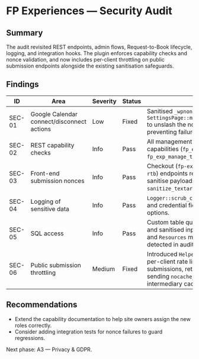 # FP Experiences — Security Audit

## Summary
The audit revisited REST endpoints, admin flows, Request-to-Book lifecycle, logging, and integration hooks. The plugin enforces capability checks and nonce validation, and now includes per-client throttling on public submission endpoints alongside the existing sanitisation safeguards.

## Findings
| ID | Area | Severity | Status | Notes |
| -- | ---- | -------- | ------ | ----- |
| SEC-01 | Google Calendar connect/disconnect actions | Low | Fixed | Sanitised `_wpnonce` handling in `SettingsPage::maybe_handle_calendar_actions()` to unslash the nonce before verification, preventing failures with slashed query vars. |
| SEC-02 | REST capability checks | Info | Pass | All management routes use dedicated capabilities (`fp_exp_manage_calendar`, `fp_exp_manage_tools`, `fp_exp_manage_requests`). |
| SEC-03 | Front-end submission nonces | Info | Pass | Checkout (`fp-exp-checkout`) and RTB (`fp-exp-rtb`) endpoints require signed nonces and sanitise payloads (`sanitize_text_field`, `sanitize_textarea_field`, `sanitize_email`). |
| SEC-04 | Logging of sensitive data | Info | Pass | `Logger::scrub_context()` masks email, phone, and credential fields before persisting to options. |
| SEC-05 | SQL access | Info | Pass | Custom table queries rely on `$wpdb->prepare()` and sanitised inputs across `Reservations`, `Slots`, and `Resources` models; no unprepared SQL detected in audit spot checks. |
| SEC-06 | Public submission throttling | Medium | Fixed | Introduced `Helpers::client_fingerprint()` with per-client rate limiting for checkout and RTB submissions, returning HTTP 429 on bursts and sending `nocache_headers()` to discourage intermediary caching. |

## Recommendations
- Extend the capability documentation to help site owners assign the new roles correctly.
- Consider adding integration tests for nonce failures to guard regressions.

Next phase: A3 — Privacy & GDPR.
